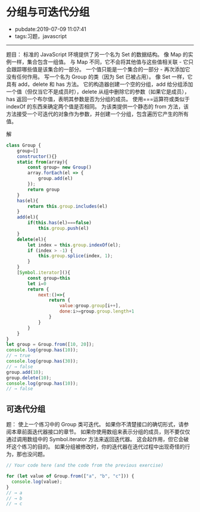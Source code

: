 # 分组与可迭代分组

- pubdate:2019-07-09 11:07:41
- tags:习题，javascript

---

题目：
标准的 JavaScript 环境提供了另一个名为 Set 的数据结构。 像 Map 的实例一样，集合包含一组值。 与 Map 不同，它不会将其他值与这些值相关联 - 它只会跟踪哪些值是该集合的一部分。 一个值只能是一个集合的一部分 - 再次添加它没有任何作用。
写一个名为 Group 的类（因为 Set 已被占用）。 像 Set 一样，它具有 add，delete 和 has 方法。 它的构造器创建一个空的分组，add 给分组添加一个值（但仅当它不是成员时），delete 从组中删除它的参数（如果它是成员），has 返回一个布尔值，表明其参数是否为分组的成员。
使用===运算符或类似于 indexOf 的东西来确定两个值是否相同。
为该类提供一个静态的 from 方法，该方法接受一个可迭代的对象作为参数，并创建一个分组，包含遍历它产生的所有值。

解

````javascript
class Group {
    group=[]
    constructor(){}
    static from(array){
        const group= new Group()
        array.forEach(el => {
            group.add(el)
        });
        return group
    }
    has(el){
        return this.group.includes(el)
    }
    add(el){
        if(this.has(el)===false)
            this.group.push(el)
    }
    delete(el){
        let index = this.group.indexOf(el);
        if (index > -1) {
            this.group.splice(index, 1);
        }
    }
    [Symbol.iterator](){
        const group=this
        let i=0
        return {
            next:()=>{
                return {
                    value:group.group[i++],
                    done:i>=group.group.length+1
                }
            }
        }
    }
}
let group = Group.from([10, 20]);
console.log(group.has(10));
// → true
console.log(group.has(30));
// → false
group.add(10);
group.delete(10);
console.log(group.has(10));
// → false
````

## 可迭代分组

题：
使上一个练习中的 Group 类可迭代。 如果你不清楚接口的确切形式，请参阅本章前面迭代器接口的章节。
如果你使用数组来表示分组的成员，则不要仅仅通过调用数组中的 Symbol.iterator 方法来返回迭代器。 这会起作用，但它会破坏这个练习的目的。
如果分组被修改时，你的迭代器在迭代过程中出现奇怪的行为，那也没问题。

````javascript
// Your code here (and the code from the previous exercise)

for (let value of Group.from(["a", "b", "c"])) {
  console.log(value);
}
// → a
// → b
// → c
````
